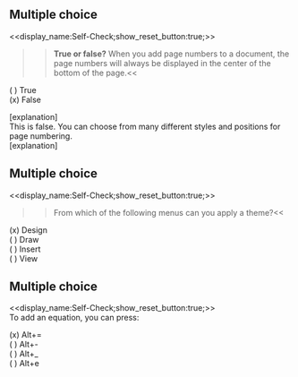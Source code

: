 ## Multiple choice
<<display_name:Self-Check;show_reset_button:true;>>
>><strong>True or false?</strong> When you add page numbers to a document, the page numbers will always be displayed in the center of the bottom of the page.<<

( ) True  
(x) False   

[explanation]  
This is false. You can choose from many different styles and positions for page numbering.  
[explanation]

## Multiple choice
<<display_name:Self-Check;show_reset_button:true;>>
>>From which of the following menus can you apply a theme?<<

(x) Design  
( ) Draw  
( ) Insert  
( ) View  

## Multiple choice
<<display_name:Self-Check;show_reset_button:true;>>  
To add an equation, you can press:

(x) Alt+=  
( ) Alt+-  
( ) Alt+_  
( ) Alt+e  
